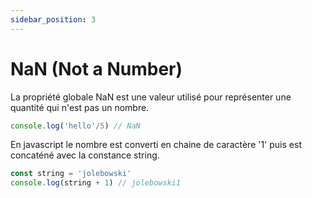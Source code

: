 ```yaml
---
sidebar_position: 3
---
```

# NaN (Not a Number)

La propriété globale NaN est une valeur utilisé pour représenter une quantité qui n'est pas un nombre. 

```javascript
console.log('hello'/5) // NaN
```

En javascript le nombre est converti en chaine de caractère '1' puis est concaténé avec la constance string. 

```javascript
const string = 'jolebowski'
console.log(string + 1) // jolebowski1
```
